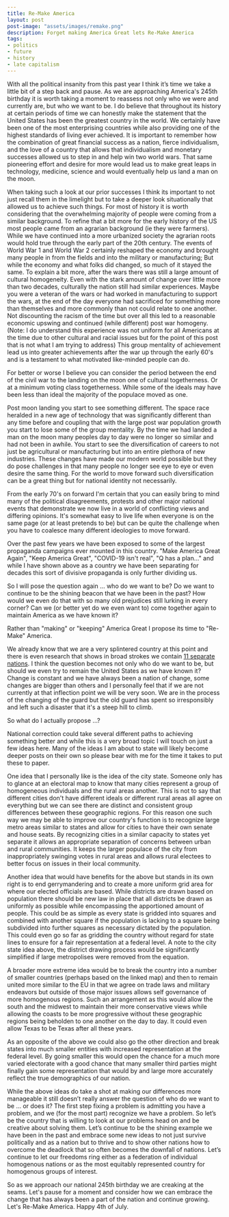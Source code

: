 ```yaml
---
title: Re-Make America
layout: post
post-image: "assets/images/remake.png"
description: Forget making America Great lets Re-Make America
tags:
- politics
- future
- history
- late capitalism
---
```


With all the political insanity from this past year I think it’s time we take a little bit of a step back and pause. As we are approaching America's 245th birthday it is worth taking a moment to reassess not only who we were and currently are, but who we want to be. I do believe that throughout its history at certain periods of time we can honestly make the statement that the United States has been the greatest country in the world. We certainly have been one of the most enterprising countries while also providing one of the highest standards of living ever achieved. It is important to remember how the combination of great financial success as a nation, fierce individualism, and the love of a country that allows that individualism and monetary successes allowed us to step in and help win two world wars. That same pioneering effort and desire for more would lead us to make great leaps in technology, medicine, science and would eventually help us land a man on the moon.

When taking such a look at our prior successes I think its important to not just recall them in the limelight but to take a deeper look situationally that allowed us to achieve such things. For most of history it is worth considering that the overwhelming majority of people were coming from a similar background. To refine that a bit more for the early history of the US most people came from an agrarian background (ie they were farmers). While we have continued into a more urbanized society the agrarian roots would hold true through the early part of the 20th century. The events of World War 1 and World War 2 certainly reshaped the economy and brought many people in from the fields and into the military or manufacturing; But while the economy and what folks did changed, so much of it stayed the same. To explain a bit more, after the wars there was still a large amount of cultural homogeneity. Even with the stark amount of change over little more than two decades, culturally the nation still had similar experiences. Maybe you were a veteran of the wars or had worked in manufacturing to support the wars, at the end of the day everyone had sacrificed for something more than themselves and more commonly than not could relate to one another. Not discounting the racism of the time but over all this led to a reasonable economic upswing and continued (while different) post war homogeny. (Note: I do understand this experience was not uniform for all Americans at the time due to other cultural and racial issues but for the point of this post that is not what I am trying to address) This group mentality of achievement lead us into greater achievements after the war up through the early 60's and is a testament to what motivated like-minded people can do. 

For better or worse I believe you can consider the period between the end of the civil war to the landing on the moon one of cultural togetherness. Or at a minimum voting class togetherness. While some of the ideals may have been less than ideal the majority of the populace moved as one. 

Post moon landing you start to see something different. The space race heralded in a new age of technology that was significantly different than any time before and coupling that with the large post war population growth you start to lose some of the group mentality. By the time we had landed a man on the moon many peoples day to day were no longer so similar and had not been in awhile. You start to see the diversification of careers to not just be agricultural or manufacturing but into an entire plethora of new industries. These changes have made our modern world possible but they do pose challenges in that many people no longer see eye to eye or even desire the same thing. For the world to move forward such diversification can be a great thing but for national identity not necessarily.

From the early 70's on forward I'm certain that you can easily bring to mind many of the political disagreements, protests and other major national events that demonstrate we now live in a world of conflicting views and differing opinions. It's somewhat easy to live life when everyone is on the same page (or at least pretends to be) but can be quite the challenge when you have to coalesce many different ideologies to move forward.

Over the past few years we have been exposed to some of the largest propaganda campaigns ever mounted in this country. "Make America Great Again", "Keep America Great", "COVID-19 isn't real", "Q has a plan..." and while I have shown above as a country we have been separating for decades this sort of divisive propaganda is only further dividing us.

So I will pose the question again ... who do we want to be? Do we want to continue to be the shining beacon that we have been in the past? How would we even do that with so many old prejudices still lurking in every corner? Can we (or better yet do we even want to) come together again to maintain America as we have known it?

Rather than "making" or "keeping" America Great I propose its time to "Re-Make" America. 

We already know that we are a very splintered country at this point and there is even research that shows in broad strokes we contain [11 separate nations](https://www.businessinsider.com/regional-differences-united-states-2018-1). I think the question becomes not only who do we want to be, but should we even try to remain the United States as we have known it? Change is constant and we have always been a nation of change, some changes are bigger than others and I personally feel that if we are not currently at that inflection point we will be very soon. We are in the process of the changing of the guard but the old guard has spent so irresponsibly and left such a disaster that it's a steep hill to climb.

So what do I actually propose ...?

National correction could take several different paths to achieving something better and while this is a very broad topic I will touch on just a few ideas here. Many of the ideas I am about to state will likely become deeper posts on their own so please bear with me for the time it takes to put these to paper.

One idea that I personally like is the idea of the city state. Someone only has to glance at an electoral map to know that many cities represent a group of homogeneous individuals and the rural areas another. This is not to say that different cities don't have different ideals or different rural areas all agree on everything but we can see there are distinct and consistent group differences between these geographic regions. For this reason one such way we may be able to improve our country's function is to recognize large metro areas similar to states and allow for cities to have their own senate and house seats. By recognizing cities in a similar capacity to states yet separate it allows an appropriate separation of concerns between urban and rural communities. It keeps the larger populace of the city from inappropriately swinging votes in rural areas and allows rural electees to better focus on issues in their local community.

Another idea that would have benefits for the above but stands in its own right is to end gerrymandering and to create a more uniform grid area for where our elected officials are based. While districts are drawn based on population there should be new law in place that all districts be drawn as uniformly as possible while encompassing the apportioned amount of people. This could be as simple as every state is gridded into squares and combined with another square if the population is lacking to a square being subdivided into further squares as necessary dictated by the population. This could even go so far as gridding the country without regard for state lines to ensure for a fair representation at a federal level. A note to the city state idea above, the district drawing process would be significantly simplified if large metropolises were removed from the equation.

A broader more extreme idea would be to break the country into a number of smaller countries (perhaps based on the linked map) and then to remain united more similar to the EU in that we agree on trade laws and military endeavors but outside of those major issues allows self governance of more homogenous regions. Such an arrangement as this would allow the south and the midwest to maintain their more conservative views while allowing the coasts to be more progressive without these geographic regions being beholden to one another on the day to day. It could even allow Texas to be Texas after all these years.

As an opposite of the above we could also go the other direction and break states into much smaller entities with increased representation at the federal level. By going smaller this would open the chance for a much more varied electorate with a good chance that many smaller third parties might finally gain some representation that would by and large more accurately reflect the true demographics of our nation. 

While the above ideas do take a shot at making our differences more manageable it still doesn’t really answer the question of who do we want to be ... or does it? The first step fixing a problem is admitting you have a problem, and we (for the most part) recognize we have a problem. So let’s be the country that is willing to look at our problems head on and be creative about solving them. Let’s continue to be the shining example we have been in the past and embrace some new ideas to not just survive politically and as a nation but to thrive and to show other nations how to overcome the deadlock that so often becomes the downfall of nations. Let’s continue to let our freedoms ring either as a federation of individual homogenous nations or as the most equitably represented country for homogenous groups of interest.

So as we approach our national 245th birthday we are creaking at the seams. Let's pause for a moment and consider how we can embrace the change that has always been a part of the nation and continue growing. Let's Re-Make America. Happy 4th of July.



















